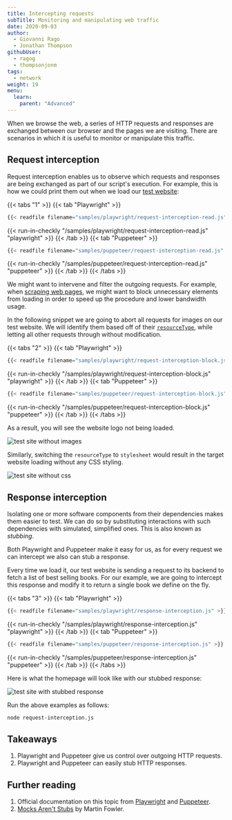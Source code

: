 ```yaml
---
title: Intercepting requests
subTitle: Monitoring and manipulating web traffic
date: 2020-09-03
author:
  - Giovanni Rago
  - Jonathan Thompson
githubUser:
  - ragog
  - thompsonjonm
tags:
  - network
weight: 19
menu:
  learn:
    parent: "Advanced"
---
```


When we browse the web, a series of HTTP requests and responses are exchanged between our browser and the pages we are visiting. There are scenarios in which it is useful to monitor or manipulate this traffic.

<!-- more -->

## Request interception

Request interception enables us to observe which requests and responses are being exchanged as part of our script's execution. For example, this is how we could print them out when we load our [test website](https://danube-web.shop/):

{{< tabs "1" >}}
{{< tab "Playwright" >}}
```js
{{< readfile filename="samples/playwright/request-interception-read.js" >}}
```
{{< run-in-checkly "/samples/playwright/request-interception-read.js" "playwright"  >}}
{{< /tab >}}
{{< tab "Puppeteer" >}}
```js
{{< readfile filename="samples/puppeteer/request-interception-read.js" >}}
```
{{< run-in-checkly "/samples/puppeteer/request-interception-read.js" "puppeteer"  >}}
{{< /tab >}}
{{< /tabs >}}

We might want to intervene and filter the outgoing requests. For example, when [scraping web pages](/learn/headless/basics-scraping/), we might want to block unnecessary elements from loading in order to speed up the procedure and lower bandwidth usage.

In the following snippet we are going to abort all requests for images on our test website. We will identify them based off of their [`resourceType`](https://pptr.dev/#?product=Puppeteer&version=v10.2.0&show=api-httprequestresourcetype), while letting all other requests through without modification.

{{< tabs "2" >}}
{{< tab "Playwright" >}}
```js {hl_lines=["11-13", "16-20"]}
{{< readfile filename="samples/playwright/request-interception-block.js" >}}
```
{{< run-in-checkly "/samples/playwright/request-interception-block.js" "playwright"  >}}
{{< /tab >}}
{{< tab "Puppeteer" >}}
```js {hl_lines=[13,14, "17-21"]}
{{< readfile filename="samples/puppeteer/request-interception-block.js" >}}
```
{{< run-in-checkly "/samples/puppeteer/request-interception-block.js" "puppeteer"  >}}
{{< /tab >}}
{{< /tabs >}}

 As a result, you will see the website logo not being loaded.

 ![test site without images](/samples/images/request-interception-image.png)

 Similarly, switching the `resourceType` to `stylesheet` would result in the target website loading without any CSS styling.

 ![test site without css](/samples/images/request-interception-css.png)

## Response interception

Isolating one or more software components from their dependencies makes them easier to test. We can do so by substituting interactions with such dependencies with simulated, simplified ones. This is also known as _stubbing_.

Both Playwright and Puppeteer make it easy for us, as for every request we can intercept we also can stub a response.

Every time we load it, our test website is sending a request to its backend to fetch a list of best selling books. For our example, we are going to intercept this response and modify it to return a single book we define on the fly.

{{< tabs "3" >}}
{{< tab "Playwright" >}}
```js {hl_lines=[18,23]}
{{< readfile filename="samples/playwright/response-interception.js" >}}
```
{{< run-in-checkly "/samples/playwright/response-interception.js" "playwright"  >}}
{{< /tab >}}
{{< tab "Puppeteer" >}}
```js {hl_lines=[18,26]}
{{< readfile filename="samples/puppeteer/response-interception.js" >}}
```
{{< run-in-checkly "/samples/puppeteer/response-interception.js" "puppeteer"  >}}
{{< /tab >}}
{{< /tabs >}}

Here is what the homepage will look like with our stubbed response:

![test site with stubbed response](/samples/images/response-interception.png)

Run the above examples as follows:
```sh
node request-interception.js
```

## Takeaways

1. Playwright and Puppeteer give us control over outgoing HTTP requests.
2. Playwright and Puppeteer can easily stub HTTP responses.

## Further reading

1. Official documentation on this topic from [Playwright](https://playwright.dev/docs/network) and [Puppeteer](https://pptr.dev/#?product=Puppeteer&version=v5.2.1&show=api-class-httprequest).
2. [Mocks Aren't Stubs](https://martinfowler.com/articles/mocksArentStubs.html) by Martin Fowler.
